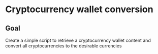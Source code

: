 # Cryptocurrency wallet conversion

## Goal

Create a simple script to retrieve a cryptocurrency wallet content and convert all cryptocurrencies to the desirable currencies
